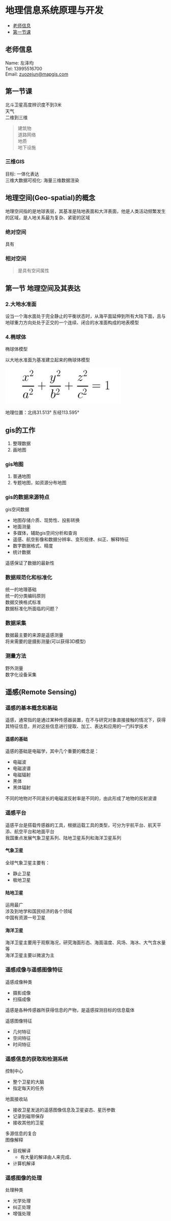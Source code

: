# 地理信息系统原理与开发

- [老师信息](#老师信息)  
- [第一节课](#第一节课)

## 老师信息

Name:   左泽均  
Tel:    13995516700  
Email:  zuozejun@mapgis.com  

## 第一节课

北斗卫星高度辨识度不到3米  
天气  
二维到三维  
>建筑物  
>道路网络  
>地质  
>地下设施

### 三维GIS

目标: 一体化表达  
三维大数据可视化: 海量三维数据渲染  

## 地理空间(Geo-spatial)的概念

地理空间指的是地球表层，其基准是陆地表面和大洋表面，他是人类活动频繁发生的区域，是人地关系最为复杂、紧密的区域

### 绝对空间  

具有

### 相对空间

>是具有空间属性

## 第一节 地理空间及其表达

### 2.大地水准面

设当一个海水面处于完全静止的平衡状态时，从海平面延伸到所有大陆下面，且与地球重力方向处处于正交的一个连续、闭合的水准面构成的地表模型

### 4.椭球体

椭球体模型

以大地水准面为基准建立起来的椭球体模型

![math1](picture/math1.jpg)

地理位置：北纬31.513° 东经113.595°

## gis的工作

1. 整理数据
2. 画地图

### gis地图

1. 普通地图
2. 专题地图，如资源分布地图

### gis的数据来源特点

gis空间数据  

- 地图存储介质、现势性、投影转换
- 地面测量
- 多媒体，辅助gis空间分析和查询
- 遥感、航空影像和数据分辨率、变形规律、纠正、解释特征
- 数字数据格式、精度
- 统计数据

遥感保证了数据的最新性

### 数据规范化和标准化

统一的地理基础  
统一的分类编码原则  
数据交换格式标准  
数据标准化所面临的问题？

### 数据采集

数据最主要的来源是遥感测量  
将来需要的是摄影测量(可以获得3D模型)  

### 测量方法

野外测量  
数字化设备采集  

## 遥感(Remote Sensing)

### 遥感的基本概念和基础

遥感，通常指的是通过某种传感器装置，在不与研究对象直接接触的情况下，获得其特征信息，并对这些信息进行提取、加工、表达和应用的一门科学技术  

#### 遥感的基础

遥感的基础是电磁学，其中几个重要的概念是：  

- 电磁波  
- 电磁波谱  
- 电磁辐射  
- 黑体  
- 黑体辐射  

不同的地物对不同波长的电磁波反射率是不同的，由此形成了地物的反射波谱  

### 遥感平台

遥感平台是搭载传感器的工具，根据运载工具的类型，可分为宇航平台、航天平添、航空平台和地面平台  
我国重点发展气象卫星系列、陆地卫星系列和海洋卫星系列  

#### 气象卫星

全球气象卫星主要有：  

- 静止卫星
- 极地卫星

#### 陆地卫星

运用最广  
涉及到地学和国民经济的各个领域  
中国有资源一号卫星  

#### 海洋卫星

海洋卫星主要用于观察海况，研究海面形态、海面温度、风场、海冰、大气含水量等  
海洋卫星主要以微波为主  

### 遥感成像与遥感图像特征

遥感成像种类

- 摄影成像
- 扫描成像

遥感是各种传感器所获得信息的产物，是遥感探测目标的信息载体  

遥感图像特征

- 几何特征
- 空间特征
- 时间特征

### 遥感信息的获取和检测系统

控制中心

- 整个卫星的大脑
- 指定每天的任务

地面接收站

- 接收卫星发送的遥感图像信息及卫星姿态、星历参数
- 记录到磁带保存
- 接收其他的卫星

多源信息的复合  
图像解释  

- 目视解译
  - 有大量的解译由人来完成、
- 计算机解译

### 遥感图像的处理

处理种类

- 光学处理
- 纠正处理
- 增强处理
